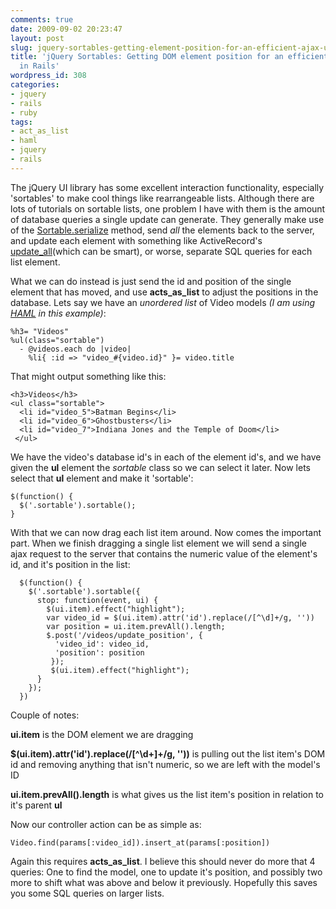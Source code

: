 ```yaml
---
comments: true
date: 2009-09-02 20:23:47
layout: post
slug: jquery-sortables-getting-element-position-for-an-efficient-ajax-update-in-rails
title: 'jQuery Sortables: Getting DOM element position for an efficient ajax update
  in Rails'
wordpress_id: 308
categories:
- jquery
- rails
- ruby
tags:
- act_as_list
- haml
- jquery
- rails
---
```


The jQuery UI library has some excellent interaction functionality, especially 'sortables' to make cool things like rearrangeable lists. Although there are lots of tutorials on sortable lists, one problem I have with them is the amount of database queries a single update can generate. They generally make use of the [Sortable.serialize](http://jqueryui.com/demos/sortable/#method-serialize) method, send *all* the elements back to the server, and update each element with something like ActiveRecord's [update_all](http://apidock.com/rails/ActiveRecord/Base/update_all/class)(which can be smart), or worse, separate SQL queries for each list element.

What we can do instead is just send the id and position of the single element that has moved, and use **acts_as_list** to adjust the positions in the database. Lets say we have an _unordered list_ of Video models _(I am using [HAML](http://haml-lang.com) in this example)_:


    
    
    %h3= "Videos"
    %ul(class="sortable")
      - @videos.each do |video|
        %li{ :id => "video_#{video.id}" }= video.title
    



That might output something like this:


    
    
    <h3>Videos</h3>
    <ul class="sortable">
      <li id="video_5">Batman Begins</li>
      <li id="video_6">Ghostbusters</li>
      <li id="video_7">Indiana Jones and the Temple of Doom</li>
     </ul>
    



We have the video's database id's in each of the element id's, and we have given the **ul** element the _sortable_ class so we can select it later. Now lets select that **ul** element and make it 'sortable':


    
    
    $(function() {
      $('.sortable').sortable();
    }
    



With that we can now drag each list item around. Now comes the important part. When we finish dragging a single list element we will send a single ajax request to the server that contains the numeric value of the element's id, and it's position in the list:


    
    
      $(function() {
        $('.sortable').sortable({
          stop: function(event, ui) {
            $(ui.item).effect("highlight");
            var video_id = $(ui.item).attr('id').replace(/[^\d]+/g, ''))
            var position = ui.item.prevAll().length;
            $.post('/videos/update_position', {
              'video_id': video_id,
              'position': position
             });
             $(ui.item).effect("highlight");
          }
        });
      })
    



Couple of notes:



**ui.item** is the DOM element we are dragging




**$(ui.item).attr('id').replace(/[^\d+]+/g, ''))** is pulling out the list item's DOM id and removing anything that isn't numeric, so we are left with the model's ID




**ui.item.prevAll().length** is what gives us the list item's position in relation to it's parent **ul**

Now our controller action can be as simple as:


    
    
    Video.find(params[:video_id]).insert_at(params[:position])
    



Again this requires **acts_as_list**.  I believe this should never do more that 4 queries: One to find the model, one to update it's position, and possibly two more to shift what was above and below it previously. Hopefully this saves you some SQL queries on larger lists.

 


